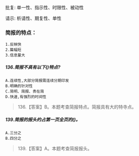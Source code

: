 
批复:
    单一性、指示性、时限性、被动性
    

请示:
    析请性、期复性、单性    
    
    
### 简报的特点：    
    1.反映快
    2.篇幅短
    3.信息量大
       

##### 136.简报不具有以下()特点?
    A.连续性,大部分简报需连续分期印发
    B.明确的针对性
    C.简明、简报、贵在简
    D.快速,有强烈的时间性
>   136.【答案】B。本题考查简报特点。简报具有大的特寺点。 

##### 139.简报的报头约占第一页全页的()。
    A.三分之
    B.四分之
>   139.【答案】A。本题考查简报报头。   